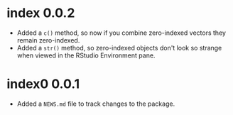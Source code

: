# index 0.0.2

* Added a `c()` method, so now if you combine zero-indexed vectors they remain
zero-indexed.
* Added a `str()` method, so zero-indexed objects don't look so strange when viewed in the RStudio Environment pane.

# index0 0.0.1

* Added a `NEWS.md` file to track changes to the package.
